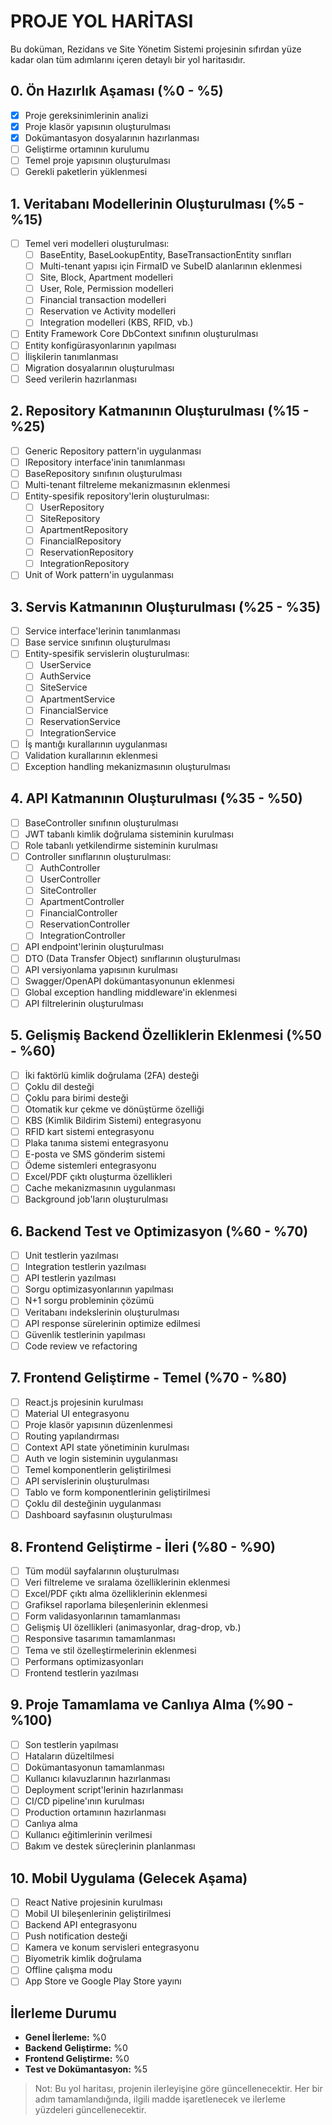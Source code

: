 # PROJE YOL HARİTASI

Bu doküman, Rezidans ve Site Yönetim Sistemi projesinin sıfırdan yüze kadar olan tüm adımlarını içeren detaylı bir yol haritasıdır.

## 0. Ön Hazırlık Aşaması (%0 - %5)

- [x] Proje gereksinimlerinin analizi
- [x] Proje klasör yapısının oluşturulması
- [x] Dokümantasyon dosyalarının hazırlanması
- [ ] Geliştirme ortamının kurulumu
- [ ] Temel proje yapısının oluşturulması
- [ ] Gerekli paketlerin yüklenmesi

## 1. Veritabanı Modellerinin Oluşturulması (%5 - %15)

- [ ] Temel veri modelleri oluşturulması:
  - [ ] BaseEntity, BaseLookupEntity, BaseTransactionEntity sınıfları
  - [ ] Multi-tenant yapısı için FirmaID ve SubeID alanlarının eklenmesi
  - [ ] Site, Block, Apartment modelleri
  - [ ] User, Role, Permission modelleri
  - [ ] Financial transaction modelleri
  - [ ] Reservation ve Activity modelleri
  - [ ] Integration modelleri (KBS, RFID, vb.)
- [ ] Entity Framework Core DbContext sınıfının oluşturulması
- [ ] Entity konfigürasyonlarının yapılması
- [ ] İlişkilerin tanımlanması
- [ ] Migration dosyalarının oluşturulması
- [ ] Seed verilerin hazırlanması

## 2. Repository Katmanının Oluşturulması (%15 - %25)

- [ ] Generic Repository pattern'in uygulanması
- [ ] IRepository interface'inin tanımlanması
- [ ] BaseRepository sınıfının oluşturulması
- [ ] Multi-tenant filtreleme mekanizmasının eklenmesi
- [ ] Entity-spesifik repository'lerin oluşturulması:
  - [ ] UserRepository
  - [ ] SiteRepository
  - [ ] ApartmentRepository
  - [ ] FinancialRepository
  - [ ] ReservationRepository
  - [ ] IntegrationRepository
- [ ] Unit of Work pattern'in uygulanması

## 3. Servis Katmanının Oluşturulması (%25 - %35)

- [ ] Service interface'lerinin tanımlanması
- [ ] Base service sınıfının oluşturulması
- [ ] Entity-spesifik servislerin oluşturulması:
  - [ ] UserService
  - [ ] AuthService
  - [ ] SiteService
  - [ ] ApartmentService
  - [ ] FinancialService
  - [ ] ReservationService
  - [ ] IntegrationService
- [ ] İş mantığı kurallarının uygulanması
- [ ] Validation kurallarının eklenmesi
- [ ] Exception handling mekanizmasının oluşturulması

## 4. API Katmanının Oluşturulması (%35 - %50)

- [ ] BaseController sınıfının oluşturulması
- [ ] JWT tabanlı kimlik doğrulama sisteminin kurulması
- [ ] Role tabanlı yetkilendirme sisteminin kurulması
- [ ] Controller sınıflarının oluşturulması:
  - [ ] AuthController
  - [ ] UserController
  - [ ] SiteController
  - [ ] ApartmentController
  - [ ] FinancialController
  - [ ] ReservationController
  - [ ] IntegrationController
- [ ] API endpoint'lerinin oluşturulması
- [ ] DTO (Data Transfer Object) sınıflarının oluşturulması
- [ ] API versiyonlama yapısının kurulması
- [ ] Swagger/OpenAPI dokümantasyonunun eklenmesi
- [ ] Global exception handling middleware'in eklenmesi
- [ ] API filtrelerinin oluşturulması

## 5. Gelişmiş Backend Özelliklerin Eklenmesi (%50 - %60)

- [ ] İki faktörlü kimlik doğrulama (2FA) desteği
- [ ] Çoklu dil desteği
- [ ] Çoklu para birimi desteği
- [ ] Otomatik kur çekme ve dönüştürme özelliği
- [ ] KBS (Kimlik Bildirim Sistemi) entegrasyonu
- [ ] RFID kart sistemi entegrasyonu
- [ ] Plaka tanıma sistemi entegrasyonu
- [ ] E-posta ve SMS gönderim sistemi
- [ ] Ödeme sistemleri entegrasyonu
- [ ] Excel/PDF çıktı oluşturma özellikleri
- [ ] Cache mekanizmasının uygulanması
- [ ] Background job'ların oluşturulması

## 6. Backend Test ve Optimizasyon (%60 - %70)

- [ ] Unit testlerin yazılması
- [ ] Integration testlerin yazılması
- [ ] API testlerin yazılması
- [ ] Sorgu optimizasyonlarının yapılması
- [ ] N+1 sorgu probleminin çözümü
- [ ] Veritabanı indekslerinin oluşturulması
- [ ] API response sürelerinin optimize edilmesi
- [ ] Güvenlik testlerinin yapılması
- [ ] Code review ve refactoring

## 7. Frontend Geliştirme - Temel (%70 - %80)

- [ ] React.js projesinin kurulması
- [ ] Material UI entegrasyonu
- [ ] Proje klasör yapısının düzenlenmesi
- [ ] Routing yapılandırması
- [ ] Context API state yönetiminin kurulması
- [ ] Auth ve login sisteminin uygulanması
- [ ] Temel komponentlerin geliştirilmesi
- [ ] API servislerinin oluşturulması
- [ ] Tablo ve form komponentlerinin geliştirilmesi
- [ ] Çoklu dil desteğinin uygulanması
- [ ] Dashboard sayfasının oluşturulması

## 8. Frontend Geliştirme - İleri (%80 - %90)

- [ ] Tüm modül sayfalarının oluşturulması
- [ ] Veri filtreleme ve sıralama özelliklerinin eklenmesi
- [ ] Excel/PDF çıktı alma özelliklerinin eklenmesi
- [ ] Grafiksel raporlama bileşenlerinin eklenmesi
- [ ] Form validasyonlarının tamamlanması
- [ ] Gelişmiş UI özellikleri (animasyonlar, drag-drop, vb.)
- [ ] Responsive tasarımın tamamlanması
- [ ] Tema ve stil özelleştirmelerinin eklenmesi
- [ ] Performans optimizasyonları
- [ ] Frontend testlerin yazılması

## 9. Proje Tamamlama ve Canlıya Alma (%90 - %100)

- [ ] Son testlerin yapılması
- [ ] Hataların düzeltilmesi
- [ ] Dokümantasyonun tamamlanması
- [ ] Kullanıcı kılavuzlarının hazırlanması
- [ ] Deployment script'lerinin hazırlanması
- [ ] CI/CD pipeline'ının kurulması
- [ ] Production ortamının hazırlanması
- [ ] Canlıya alma
- [ ] Kullanıcı eğitimlerinin verilmesi
- [ ] Bakım ve destek süreçlerinin planlanması

## 10. Mobil Uygulama (Gelecek Aşama)

- [ ] React Native projesinin kurulması
- [ ] Mobil UI bileşenlerinin geliştirilmesi
- [ ] Backend API entegrasyonu
- [ ] Push notification desteği
- [ ] Kamera ve konum servisleri entegrasyonu
- [ ] Biyometrik kimlik doğrulama
- [ ] Offline çalışma modu
- [ ] App Store ve Google Play Store yayını

## İlerleme Durumu

- **Genel İlerleme:** %0
- **Backend Geliştirme:** %0
- **Frontend Geliştirme:** %0
- **Test ve Dokümantasyon:** %5

> Not: Bu yol haritası, projenin ilerleyişine göre güncellenecektir. Her bir adım tamamlandığında, ilgili madde işaretlenecek ve ilerleme yüzdeleri güncellenecektir. 